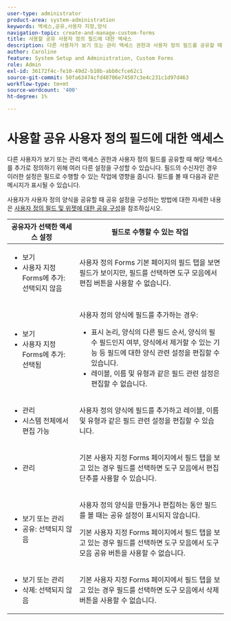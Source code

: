 ```yaml
---
user-type: administrator
product-area: system-administration
keywords: 액세스,공유,사용자 지정,양식
navigation-topic: create-and-manage-custom-forms
title: 사용할 공유 사용자 정의 필드에 대한 액세스
description: 다른 사용자가 보기 또는 관리 액세스 권한과 사용자 정의 필드를 공유할 때 해당 액세스를 추가로 정의하기 위해 여러 다른 설정을 구성할 수 있습니다. 필드의 수신자인 경우 이러한 설정은 필드로 수행할 수 있는 작업에 영향을 줍니다. 필드를 볼 때 다음과 같은 메시지가 표시될 수 있습니다.
author: Caroline
feature: System Setup and Administration, Custom Forms
role: Admin
exl-id: 36172f4c-fe10-49d2-b10b-abb0cfce62c1
source-git-commit: 50fa63474cfd40706e74507c3e4c231c1d97d463
workflow-type: tm+mt
source-wordcount: '400'
ht-degree: 1%

---
```


# 사용할 공유 사용자 정의 필드에 대한 액세스

다른 사용자가 보기 또는 관리 액세스 권한과 사용자 정의 필드를 공유할 때 해당 액세스를 추가로 정의하기 위해 여러 다른 설정을 구성할 수 있습니다. 필드의 수신자인 경우 이러한 설정은 필드로 수행할 수 있는 작업에 영향을 줍니다. 필드를 볼 때 다음과 같은 메시지가 표시될 수 있습니다.

사용자가 사용자 정의 양식을 공유할 때 공유 설정을 구성하는 방법에 대한 자세한 내용은 [사용자 정의 필드 및 위젯에 대한 공유 구성](../../../administration-and-setup/customize-workfront/create-manage-custom-forms/configure-sharing-for-a-custom-field.md)을 참조하십시오.

<table style="table-layout:auto"> 
 <col> 
 <col> 
 <thead> 
  <tr> 
   <th>공유자가 선택한 액세스 설정</th> 
   <th>필드로 수행할 수 있는 작업</th> 
  </tr> 
 </thead> 
 <tbody> 
  <tr> 
   <td> 
    <ul> 
     <li>보기</li> 
     <li>사용자 지정 Forms에 추가: 선택되지 않음</li> 
    </ul> </td> 
   <td> <p>사용자 정의 Forms 기본 페이지의 필드 탭을 보면 필드가 보이지만, 필드를 선택하면 도구 모음에서 편집 버튼을 사용할 수 없습니다.</p> </td> 
  </tr> 
  <tr> 
   <td> 
    <ul> 
     <li>보기</li> 
     <li>사용자 지정 Forms에 추가: 선택됨</li> 
    </ul> </td> 
   <td> <p>사용자 정의 양식에 필드를 추가하는 경우:</p> 
    <ul> 
     <li>표시 논리, 양식의 다른 필드 순서, 양식의 필수 필드인지 여부, 양식에서 제거할 수 있는 기능 등 필드에 대한 양식 관련 설정을 편집할 수 있습니다.</li> 
     <li>레이블, 이름 및 유형과 같은 필드 관련 설정은 편집할 수 없습니다.</li> 
    </ul> </td> 
  </tr> 
  <tr> 
   <td> 
    <ul> 
     <li>관리</li> 
     <li>시스템 전체에서 편집 가능</li> 
    </ul> </td> 
   <td>사용자 정의 양식에 필드를 추가하고 레이블, 이름 및 유형과 같은 필드 관련 설정을 편집할 수 있습니다.</td> 
  </tr> 
  <tr> 
   <td> 
    <ul> 
     <li>관리</li> 
    </ul> </td> 
   <td> <p>기본 사용자 지정 Forms 페이지에서 필드 탭을 보고 있는 경우 필드를 선택하면 도구 모음에서 편집 단추를 사용할 수 있습니다.</p> </td> 
  </tr> 
  <tr> 
   <td> 
    <ul> 
     <li>보기 또는 관리</li> 
     <li>공유: 선택되지 않음</li> 
    </ul> </td> 
   <td> <p>사용자 정의 양식을 만들거나 편집하는 동안 필드를 볼 때는 공유 설정이 표시되지 않습니다.</p> <p>기본 사용자 지정 Forms 페이지에서 필드 탭을 보고 있는 경우 필드를 선택하면 도구 모음에서 도구 모음 공유 버튼을 사용할 수 없습니다.</p> </td> 
  </tr> 
  <tr> 
   <td> 
    <ul> 
     <li>보기 또는 관리</li> 
     <li>삭제: 선택되지 않음</li> 
    </ul> </td> 
   <td> <p>기본 사용자 지정 Forms 페이지에서 필드 탭을 보고 있는 경우 필드를 선택하면 도구 모음에서 삭제 버튼을 사용할 수 없습니다.</p> </td> 
  </tr> 
 </tbody> 
</table>
